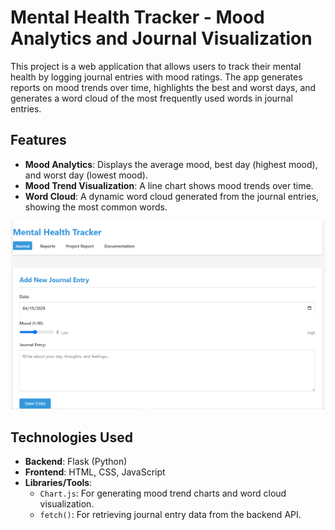 # Mental Health Tracker - Mood Analytics and Journal Visualization

This project is a web application that allows users to track their mental health by logging journal entries with mood ratings. The app generates reports on mood trends over time, highlights the best and worst days, and generates a word cloud of the most frequently used words in journal entries.

## Features

- **Mood Analytics**: Displays the average mood, best day (highest mood), and worst day (lowest mood).
- **Mood Trend Visualization**: A line chart shows mood trends over time.
- **Word Cloud**: A dynamic word cloud generated from the journal entries, showing the most common words.

![Alt Text](images/frontend1.PNG)

## Technologies Used

- **Backend**: Flask (Python)
- **Frontend**: HTML, CSS, JavaScript
- **Libraries/Tools**:
  - `Chart.js`: For generating mood trend charts and word cloud visualization.
  - `fetch()`: For retrieving journal entry data from the backend API.
